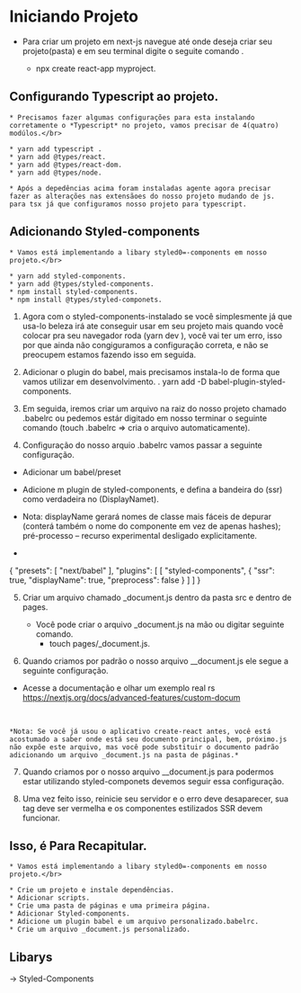# Iniciando Projeto</br>

* Para criar um projeto em next-js navegue até onde deseja criar seu projeto(pasta) e em seu terminal digite o seguite comando .</br>
  
  * npx create react-app myproject.</br>

## Configurando Typescript ao projeto.</br>
    * Precisamos fazer algumas configurações para esta instalando corretamente o *Typescript* no projeto, vamos precisar de 4(quatro) modúlos.</br>

    * yarn add typescript .
    * yarn add @types/react.
    * yarn add @types/react-dom.
    * yarn add @types/node.

    * Após a depedências acima foram instaladas agente agora precisar fazer as alterações nas extensãoes do nosso projeto mudando de js. para tsx já que configuramos nosso projeto para typescript.


## Adicionando Styled-components
    
    * Vamos está implementando a libary styled0=-components em nosso projeto.</br>

    * yarn add styled-components.
    * yarn add @types/styled-components.
    * npm install styled-components.
    * npm install @types/styled-componets.

1. Agora com o styled-components-instalado se você simplesmente já que usa-lo beleza irá ate conseguir usar em seu projeto mais quando você colocar pra seu navegador roda (yarn dev ), você vai ter um erro, isso por que ainda não congiguramos a configuração correta, e não se preocupem estamos fazendo isso em seguida. </br>


2. Adicionar o plugin do babel, mais precisamos instala-lo de forma que vamos utilizar em desenvolvimento.
   . yarn add -D babel-plugin-styled-components. </br>


3. Em seguida, iremos criar um arquivo na raiz do nosso projeto chamado .babelrc ou pedemos estár digitado em nosso terminar o seguinte comando (touch .babelrc => cria o arquivo automaticamente). </br>


4. Configuração do nosso arquio .babelrc vamos passar a seguinte configuração. </br>
   
  * Adicionar um babel/preset
  * Adicione m plugin de styled-components, e defina a bandeira do (ssr) como verdadeira no (DisplayNamet).

  * Nota: displayName gerará nomes de classe mais fáceis de depurar (conterá também o nome do componente em vez de apenas hashes); pré-processo – recurso experimental desligado explicitamente.



   *
   {
  "presets": [
    "next/babel"
  ],
  "plugins": [
    [
      "styled-components",
      {
        "ssr": true,
        "displayName": true,
        "preprocess": false
      }
    ]
  ]
}


5. Criar um arquivo chamado _document.js dentro da pasta src e dentro de pages.
    * Você pode criar o arquivo _document.js na mão ou digitar seguinte comando.
      * touch pages/_document.js.

6. Quando criamos por padrão o nosso arquivo __document.js ele segue a seguinte configuração.</b>
  * Acesse a documentação e olhar um exemplo real rs https://nextjs.org/docs/advanced-features/custom-docum
</br>

    *Nota: Se você já usou o aplicativo create-react antes, você está acostumado a saber onde está seu documento principal, bem, próximo.js não expõe este arquivo, mas você pode substituir o documento padrão adicionando um arquivo _document.js na pasta de páginas.*
 


7. Quando criamos por  o nosso arquivo __document.js para podermos estar utilizando styled-componets devemos seguir essa configuração.


 
8. Uma vez feito isso, reinicie seu servidor e o erro deve desaparecer, sua tag deve ser vermelha e os componentes estilizados SSR devem funcionar.
## Isso, é Para Recapitular.
    
    * Vamos está implementando a libary styled0=-components em nosso projeto.</br>

    * Crie um projeto e instale dependências.
    * Adicionar scripts.
    * Crie uma pasta de páginas e uma primeira página.
    * Adicionar Styled-components.
    * Adicione um plugin babel e um arquivo personalizado.babelrc.
    * Crie um arquivo _document.js personalizado.
## Libarys </br>

-> Styled-Components</br>
